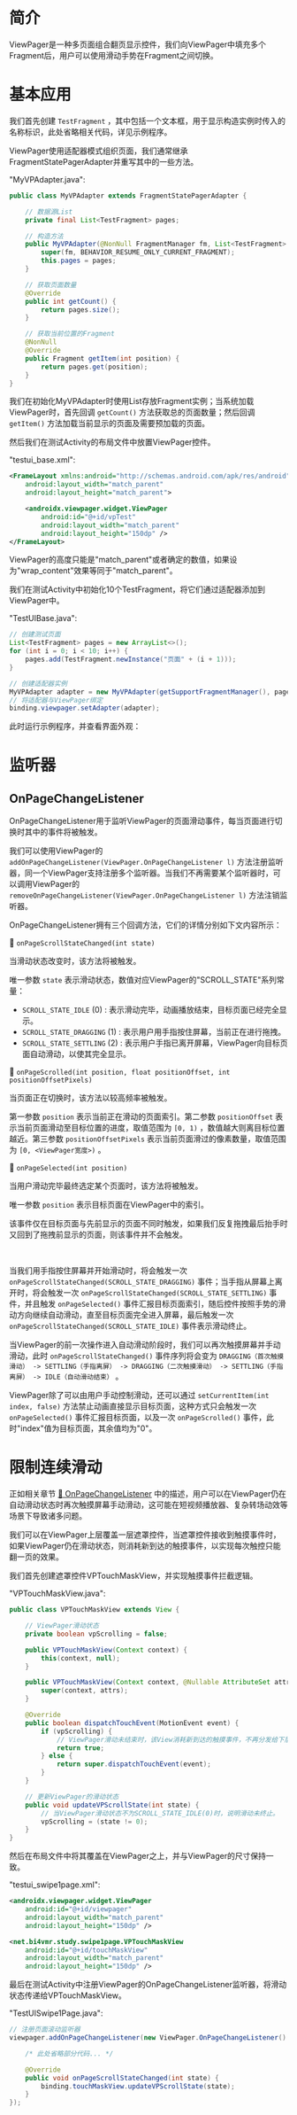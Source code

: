 # 简介
ViewPager是一种多页面组合翻页显示控件，我们向ViewPager中填充多个Fragment后，用户可以使用滑动手势在Fragment之间切换。

# 基本应用
我们首先创建 `TestFragment` ，其中包括一个文本框，用于显示构造实例时传入的名称标识，此处省略相关代码，详见示例程序。

ViewPager使用适配器模式组织页面，我们通常继承FragmentStatePagerAdapter并重写其中的一些方法。

"MyVPAdapter.java":

```java
public class MyVPAdapter extends FragmentStatePagerAdapter {

    // 数据源List
    private final List<TestFragment> pages;

    // 构造方法
    public MyVPAdapter(@NonNull FragmentManager fm, List<TestFragment> pages) {
        super(fm, BEHAVIOR_RESUME_ONLY_CURRENT_FRAGMENT);
        this.pages = pages;
    }

    // 获取页面数量
    @Override
    public int getCount() {
        return pages.size();
    }

    // 获取当前位置的Fragment
    @NonNull
    @Override
    public Fragment getItem(int position) {
        return pages.get(position);
    }
}
```

我们在初始化MyVPAdapter时使用List存放Fragment实例；当系统加载ViewPager时，首先回调 `getCount()` 方法获取总的页面数量；然后回调 `getItem()` 方法加载当前显示的页面及需要预加载的页面。

然后我们在测试Activity的布局文件中放置ViewPager控件。

"testui_base.xml":

```xml
<FrameLayout xmlns:android="http://schemas.android.com/apk/res/android"
    android:layout_width="match_parent"
    android:layout_height="match_parent">

    <androidx.viewpager.widget.ViewPager
        android:id="@+id/vpTest"
        android:layout_width="match_parent"
        android:layout_height="150dp" />
</FrameLayout>
```

ViewPager的高度只能是"match_parent"或者确定的数值，如果设为"wrap_content"效果等同于"match_parent"。

我们在测试Activity中初始化10个TestFragment，将它们通过适配器添加到ViewPager中。

"TestUIBase.java":

```java
// 创建测试页面
List<TestFragment> pages = new ArrayList<>();
for (int i = 0; i < 10; i++) {
    pages.add(TestFragment.newInstance("页面" + (i + 1)));
}

// 创建适配器实例
MyVPAdapter adapter = new MyVPAdapter(getSupportFragmentManager(), pages);
// 将适配器与ViewPager绑定
binding.viewpager.setAdapter(adapter);
```

此时运行示例程序，并查看界面外观：

<!-- TODO 添加GIF -->

# 监听器
## OnPageChangeListener
OnPageChangeListener用于监听ViewPager的页面滑动事件，每当页面进行切换时其中的事件将被触发。

我们可以使用ViewPager的 `addOnPageChangeListener(ViewPager.OnPageChangeListener l)` 方法注册监听器，同一个ViewPager支持注册多个监听器。当我们不再需要某个监听器时，可以调用ViewPager的 `removeOnPageChangeListener(ViewPager.OnPageChangeListener l)` 方法注销监听器。

OnPageChangeListener拥有三个回调方法，它们的详情分别如下文内容所示：

🔷 `onPageScrollStateChanged(int state)`

当滑动状态改变时，该方法将被触发。

唯一参数 `state` 表示滑动状态，数值对应ViewPager的"SCROLL_STATE"系列常量：

- `SCROLL_STATE_IDLE` (0) : 表示滑动完毕，动画播放结束，目标页面已经完全显示。
- `SCROLL_STATE_DRAGGING` (1) : 表示用户用手指按住屏幕，当前正在进行拖拽。
- `SCROLL_STATE_SETTLING` (2) : 表示用户手指已离开屏幕，ViewPager向目标页面自动滑动，以使其完全显示。

🔷 `onPageScrolled(int position, float positionOffset, int positionOffsetPixels)`

当页面正在切换时，该方法以较高频率被触发。

第一参数 `position` 表示当前正在滑动的页面索引。第二参数 `positionOffset` 表示当前页面滑动至目标位置的进度，取值范围为 `[0, 1)` ，数值越大则离目标位置越近。第三参数 `positionOffsetPixels` 表示当前页面滑过的像素数量，取值范围为 `[0, <ViewPager宽度>)` 。

🔷 `onPageSelected(int position)`

当用户滑动完毕最终选定某个页面时，该方法将被触发。

唯一参数 `position` 表示目标页面在ViewPager中的索引。

该事件仅在目标页面与先前显示的页面不同时触发，如果我们反复拖拽最后抬手时又回到了拖拽前显示的页面，则该事件并不会触发。

<br />

当我们用手指按住屏幕并开始滑动时，将会触发一次 `onPageScrollStateChanged(SCROLL_STATE_DRAGGING)` 事件；当手指从屏幕上离开时，将会触发一次 `onPageScrollStateChanged(SCROLL_STATE_SETTLING)` 事件，并且触发 `onPageSelected()` 事件汇报目标页面索引，随后控件按照手势的滑动方向继续自动滑动，直至目标页面完全进入屏幕，最后触发一次 `onPageScrollStateChanged(SCROLL_STATE_IDLE)` 事件表示滑动终止。

当ViewPager的前一次操作进入自动滑动阶段时，我们可以再次触摸屏幕并手动滑动，此时 `onPageScrollStateChanged()` 事件序列将会变为 `DRAGGING（首次触摸滑动） -> SETTLING（手指离屏） -> DRAGGING（二次触摸滑动） -> SETTLING（手指离屏） -> IDLE（自动滑动结束）` 。

ViewPager除了可以由用户手动控制滑动，还可以通过 `setCurrentItem(int index, false)` 方法禁止动画直接显示目标页面，这种方式只会触发一次 `onPageSelected()` 事件汇报目标页面，以及一次 `onPageScrolled()` 事件，此时"index"值为目标页面，其余值均为"0"。

# 限制连续滑动
正如相关章节 [🧭 OnPageChangeListener](#onpagechangelistener) 中的描述，用户可以在ViewPager仍在自动滑动状态时再次触摸屏幕手动滑动，这可能在短视频播放器、复杂转场动效等场景下导致诸多问题。

我们可以在ViewPager上层覆盖一层遮罩控件，当遮罩控件接收到触摸事件时，如果ViewPager仍在滑动状态，则消耗新到达的触摸事件，以实现每次触控只能翻一页的效果。

我们首先创建遮罩控件VPTouchMaskView，并实现触摸事件拦截逻辑。

"VPTouchMaskView.java":

```java
public class VPTouchMaskView extends View {

    // ViewPager滑动状态
    private boolean vpScrolling = false;

    public VPTouchMaskView(Context context) {
        this(context, null);
    }

    public VPTouchMaskView(Context context, @Nullable AttributeSet attrs) {
        super(context, attrs);
    }

    @Override
    public boolean dispatchTouchEvent(MotionEvent event) {
        if (vpScrolling) {
            // ViewPager滑动未结束时，该View消耗新到达的触摸事件，不再分发给下层的ViewPager。
            return true;
        } else {
            return super.dispatchTouchEvent(event);
        }
    }

    // 更新ViewPager的滑动状态
    public void updateVPScrollState(int state) {
        // 当ViewPager滑动状态不为SCROLL_STATE_IDLE(0)时，说明滑动未终止。
        vpScrolling = (state != 0);
    }
}
```

然后在布局文件中将其覆盖在ViewPager之上，并与ViewPager的尺寸保持一致。

"testui_swipe1page.xml":

```xml
<androidx.viewpager.widget.ViewPager
    android:id="@+id/viewpager"
    android:layout_width="match_parent"
    android:layout_height="150dp" />

<net.bi4vmr.study.swipe1page.VPTouchMaskView
    android:id="@+id/touchMaskView"
    android:layout_width="match_parent"
    android:layout_height="150dp" />
```

最后在测试Activity中注册ViewPager的OnPageChangeListener监听器，将滑动状态传递给VPTouchMaskView。

"TestUISwipe1Page.java":

```java
// 注册页面滚动监听器
viewpager.addOnPageChangeListener(new ViewPager.OnPageChangeListener() {

    /* 此处省略部分代码... */

    @Override
    public void onPageScrollStateChanged(int state) {
        binding.touchMaskView.updateVPScrollState(state);
    }
});
```

<!-- TODO
# 适配器
ViewPager提供了两种内置Adapter用于容纳Fragment，它们的接口形式是相同的，但是页面缓存行为有所不同。

对于FragmentStatePagerAdapter，当页面移至预加载区域之外后，Adapter将会使用视图数据保持机制暂存数据，然后销毁整个Fragment实例；当用户再次进入该页面时，Adapter重新创建新的Fragment实例并恢复数据。视图数据保持机制的相关细节可参考以下章节： [🧭 Activity - 视图数据保持](../01-通用组件/02-Activity.md#视图数据保持) 。

对于FragmentPagerAdapter，当页面移至预加载区域之外后，Adapter不会销毁整个Fragment实例，而是将其从视图中Detach，Fragment实例仍然驻留在内存中；当用户再次进入该页面时，Adapter将使用旧的Fragment实例重新创建视图。

如果我们需要显示大量的Fragment，应当使用FragmentStatePagerAdapter；如果我们只需要显示少量固定的页面，则可以使用FragmentPagerAdapter。 -->
